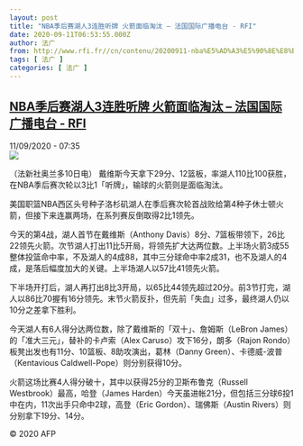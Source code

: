 ```yaml
---
layout: post
title: "NBA季后赛湖人3连胜听牌 火箭面临淘汰 – 法国国际广播电台 - RFI"
date: 2020-09-11T06:53:55.000Z
author: 法广
from: http://www.rfi.fr//cn/contenu/20200911-nba%E5%AD%A3%E5%90%8E%E8%B5%9B%E6%B9%96%E4%BA%BA3%E8%BF%9E%E8%83%9C%E5%90%AC%E7%89%8C-%E7%81%AB%E7%AE%AD%E9%9D%A2%E4%B8%B4%E6%B7%98%E6%B1%B0
tags: [ 法广 ]
categories: [ 法广 ]
---
```

<!--1599807235000-->
[NBA季后赛湖人3连胜听牌 火箭面临淘汰 – 法国国际广播电台 - RFI](http://www.rfi.fr//cn/contenu/20200911-nba%E5%AD%A3%E5%90%8E%E8%B5%9B%E6%B9%96%E4%BA%BA3%E8%BF%9E%E8%83%9C%E5%90%AC%E7%89%8C-%E7%81%AB%E7%AE%AD%E9%9D%A2%E4%B8%B4%E6%B7%98%E6%B1%B0)
------

<div>
<div>11/09/2020 - 07:35</div><img src="https://s.rfi.fr/media/display/4ebcccbc-f3f4-11ea-8eef-005056a964fe/w:310/p:16x9/spo0003b.200911133502.jpg"><div class="t-content__body u-clearfix"><p>（法新社奥兰多10日电）    戴维斯今天拿下29分、12篮板，率湖人110比100获胜，在NBA季后赛次轮以3比1「听牌」，输球的火箭则是面临淘汰。</p><p>美国职篮NBA西区头号种子洛杉矶湖人在季后赛次轮首战败给第4种子休士顿火箭，但接下来连赢两场，在系列赛反倒取得2比1领先。</p><p>今天的第4战，湖人首节在戴维斯（Anthony Davis）8分、7篮板带领下，26比22领先火箭。次节湖人打出11比5开局，将领先扩大达两位数。上半场火箭3成55整体投篮命中率，不及湖人的4成88，其中三分球命中率2成31，也不及湖人的4成，是落后幅度加大的关键。上半场湖人以57比41领先火箭。</p><p>下半场开打后，湖人再打出8比3开局，以65比44领先超过20分。前3节打完，湖人以86比70握有16分领先。末节火箭反扑，但先前「失血」过多，最终湖人仍以10分之差拿下胜利。</p><p>今天湖人有6人得分达两位数，除了戴维斯的「双十」、詹姆斯（LeBron James）的「准大三元」，替补的卡卢索（Alex Caruso）攻下16分，朗多（Rajon Rondo）板凳出发也有11分、10篮板、8助攻演出，葛林（Danny Green）、卡德威-波普（Kentavious Caldwell-Pope）则分别获得10分。</p><p>火箭这场比赛4人得分破十，其中以获得25分的卫斯布鲁克（Russell Westbrook）最高，哈登（James Harden）今天虽进帐21分，但包括三分球6投1中在内，11次出手只命中2球，高登（Eric Gordon）、瑞佛斯（Austin Rivers）则分别拿下19分、14分。</p><p></p><p class="t-copyright">© 2020 AFP</p>        </div>
</div>

